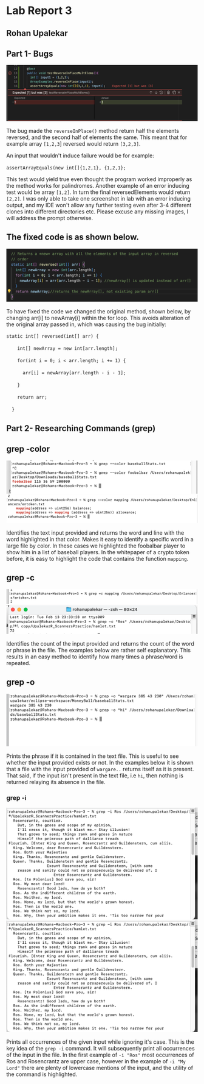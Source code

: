 # Lab Report 3
## Rohan Upalekar

## Part 1- Bugs


![Image](reverseInPlaceBug.png)

The bug made the `reverseInPlace()` method return half the elements reversed, and the second half of elements the same. This meant that for example array `[1,2,3`] reversed would return `[3,2,3]`. 

An input that wouldn't induce failure would be for example: 


`assertArrayEquals(new int[]{1,2,1}, {1,2,1};` 

This test would yield true even thought the program worked improperly as the method works for palindromes. Another example of an error inducing test would be array `[1,2]`. In turn the final reversedElements would return `[2,2]`. I was only able to take one screenshot in lab with an error inducing output, and my IDE won't allow any further testing even after 3-4 different clones into different directories etc. Please excuse any missing images, I will address the prompt otherwise. 



## The fixed code is as shown below.
![Image](reversedArrUpdated.png)

To have fixed the code we changed the original method, shown below, by changing arr[i] to newArray[i] within the for loop. This avoids alteration of the original array passed in, which was causing the bug initially:


```
static int[] reversed(int[] arr) {

    int[] newArray = new int[arr.length];

    for(int i = 0; i < arr.length; i += 1) {

      arr[i] = newArray[arr.length - i - 1];

    }

    return arr;

  }

```


## Part 2- Researching Commands (grep)
## grep -color

![Image](grep11.png)
![Image](grep12.png)


Identifies the text input provided and returns the word and line with the word highlighted in that color. Makes it easy to identify a specific word in a large file by color. In these cases we highlighted the foobalbar player to show him in a list of baseball players. In the whitepaper of a crypto token before, it is easy to highlight the code that contains the function `mapping`. 
## grep -c

![Image](grep21.png)
![Image](grep222.png)


Identifies the count of the input provided and returns the count of the word or phrase in the file. The examples below are rather self explanatory. This results in an easy method to identify how many times a phrase/word is repeated. 


## grep -o

![Image](grep31.png)

Prints the phrase if it is contained in the text file. This is useful to see whether the input provided exists or not. In the examples below it is shown that a file with the input provided of `wargare..` returns itself as it is present. That said, if the input isn't present in the text file, i.e `hi`, then nothing is returned relaying its absence in the file. 

### grep -i


![Image](grep41.png)
![Image](grep41.png)

Prints all occurrences of the given input while ignoring it's case. This is the key idea of the `grep -i` command. It will subsequently print all occurrences of the input in the file. In the first example of `-i "Ros"` most occurrences of Ros and Rosencrantz are upper case, however in the example of `-i "My Lord"` there are plenty of lowercase mentions of the input, and the utility of the command is highlighted. 
